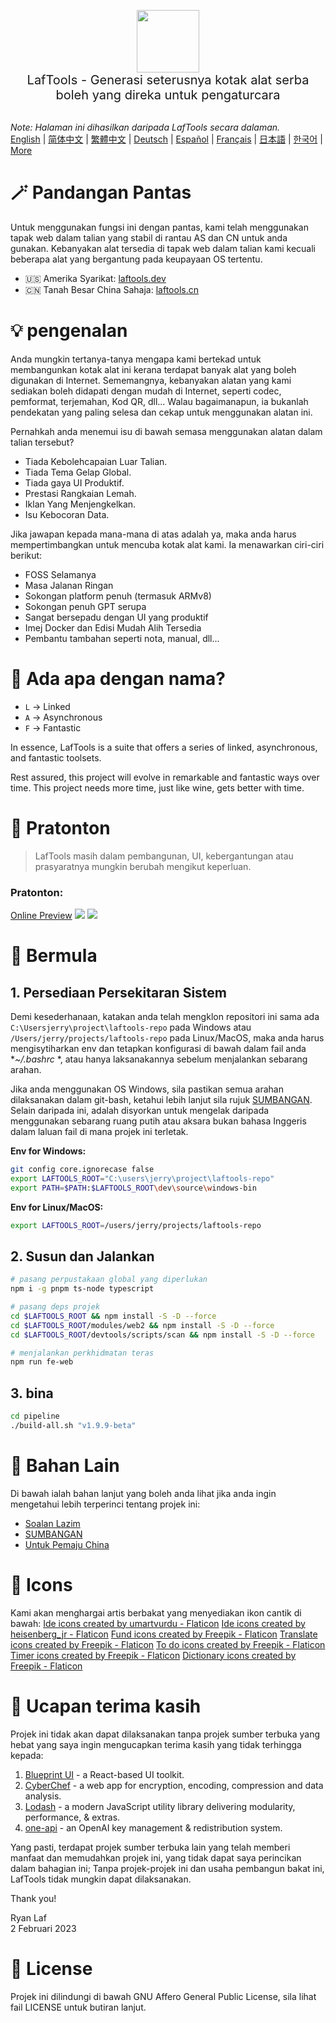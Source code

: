 <p align="center">
<img width="100" src="https://github.com/work7z/LafTools/blob/dev/modules/web2/public/static/icon.png?raw=true"></img>
<br>
<span style="font-size:20px">LafTools - Generasi seterusnya kotak alat serba boleh yang direka untuk pengaturcara
</span>
<!-- <center>
<div style="text-align:center;">
<a target="_blank" href="http://cloud.laftools.cn">Pratonton Versi Insider LafTools</a>
</div>
</center> -->
<br><br>
</p>

<i>Note: Halaman ini dihasilkan daripada LafTools secara dalaman.</i> <br/> [English](/docs/en_US/README.md)  |  [简体中文](/docs/zh_CN/README.md)  |  [繁體中文](/docs/zh_HK/README.md)  |  [Deutsch](/docs/de/README.md)  |  [Español](/docs/es/README.md)  |  [Français](/docs/fr/README.md)  |  [日本語](/docs/ja/README.md)  |  [한국어](/docs/ko/README.md) | [More](/docs/) <br/>

# 🪄 Pandangan Pantas

Untuk menggunakan fungsi ini dengan pantas, kami telah menggunakan tapak web dalam talian yang stabil di rantau AS dan CN untuk anda gunakan. Kebanyakan alat tersedia di tapak web dalam talian kami kecuali beberapa alat yang bergantung pada keupayaan OS tertentu.

- 🇺🇸 Amerika Syarikat: [laftools.dev](https://laftools.dev)
- 🇨🇳 Tanah Besar China Sahaja: [laftools.cn](https://laftools.cn)

# 💡 pengenalan

Anda mungkin tertanya-tanya mengapa kami bertekad untuk membangunkan kotak alat ini kerana terdapat banyak alat yang boleh digunakan di Internet. Sememangnya, kebanyakan alatan yang kami sediakan boleh didapati dengan mudah di Internet, seperti codec, pemformat, terjemahan, Kod QR, dll... Walau bagaimanapun, ia bukanlah pendekatan yang paling selesa dan cekap untuk menggunakan alatan ini.

Pernahkah anda menemui isu di bawah semasa menggunakan alatan dalam talian tersebut?

- Tiada Kebolehcapaian Luar Talian.
- Tiada Tema Gelap Global.
- Tiada gaya UI Produktif.
- Prestasi Rangkaian Lemah.
- Iklan Yang Menjengkelkan.
- Isu Kebocoran Data.

Jika jawapan kepada mana-mana di atas adalah ya, maka anda harus mempertimbangkan untuk mencuba kotak alat kami. Ia menawarkan ciri-ciri berikut:

- FOSS Selamanya
- Masa Jalanan Ringan
- Sokongan platform penuh (termasuk ARMv8)
- Sokongan penuh GPT serupa
- Sangat bersepadu dengan UI yang produktif
- Imej Docker dan Edisi Mudah Alih Tersedia
- Pembantu tambahan seperti nota, manual, dll...

# 🌱 Ada apa dengan nama?

- `L` -> Linked
- `A` -> Asynchronous
- `F` -> Fantastic

In essence, LafTools is a suite that offers a series of linked, asynchronous, and fantastic toolsets.

Rest assured, this project will evolve in remarkable and fantastic ways over time. This project needs more time, just like wine, gets better with time.

# 🌠 Pratonton

> LafTools masih dalam pembangunan, UI, kebergantungan atau prasyaratnya mungkin berubah mengikut keperluan.

### Pratonton:

[Online Preview](http://laftools.dev)
![](https://github.com/work7z/LafTools/blob/dev/devtools/images/preview.png?raw=true)
![](https://github.com/work7z/LafTools/blob/dev/devtools/images/preview-dark.png?raw=true)

# 🚀 Bermula

## 1. Persediaan Persekitaran Sistem

Demi kesederhanaan, katakan anda telah mengklon repositori ini sama ada `C:\Usersjerry\project\laftools-repo` pada Windows atau `/Users/jerry/projects/laftools-repo` pada Linux/MacOS, maka anda harus mengisytiharkan env dan tetapkan konfigurasi di bawah dalam fail anda **~/.bashrc* *, atau hanya laksanakannya sebelum menjalankan sebarang arahan.

Jika anda menggunakan OS Windows, sila pastikan semua arahan dilaksanakan dalam git-bash, ketahui lebih lanjut sila rujuk [SUMBANGAN](/docs/ms/CONTRIBUTION.md). Selain daripada ini, adalah disyorkan untuk mengelak daripada menggunakan sebarang ruang putih atau aksara bukan bahasa Inggeris dalam laluan fail di mana projek ini terletak.

**Env for Windows:**

```bash
git config core.ignorecase false
export LAFTOOLS_ROOT="C:\users\jerry\project\laftools-repo"
export PATH=$PATH:$LAFTOOLS_ROOT\dev\source\windows-bin
```

**Env for Linux/MacOS:**

```bash
export LAFTOOLS_ROOT=/users/jerry/projects/laftools-repo
```

## 2. Susun dan Jalankan

```bash
# pasang perpustakaan global yang diperlukan
npm i -g pnpm ts-node typescript

# pasang deps projek
cd $LAFTOOLS_ROOT && npm install -S -D --force
cd $LAFTOOLS_ROOT/modules/web2 && npm install -S -D --force
cd $LAFTOOLS_ROOT/devtools/scripts/scan && npm install -S -D --force

# menjalankan perkhidmatan teras
npm run fe-web

```

## 3. bina

```bash
cd pipeline
./build-all.sh "v1.9.9-beta"
```

# 📑 Bahan Lain

Di bawah ialah bahan lanjut yang boleh anda lihat jika anda ingin mengetahui lebih terperinci tentang projek ini:

- [Soalan Lazim](/docs/ms/FAQ.md)
- [SUMBANGAN](/docs/ms/CONTRIBUTION.md)
- [Untuk Pemaju China](/devtools/notes/common/issues.md)

# 💐 Icons

Kami akan menghargai artis berbakat yang menyediakan ikon cantik di bawah:
<a href="https://www.flaticon.com/free-icons/ide" title="ide icons">Ide icons created by umartvurdu - Flaticon</a>
<a href="https://www.flaticon.com/free-icons/ide" title="ide icons">Ide icons created by heisenberg_jr - Flaticon</a>
<a href="https://www.flaticon.com/free-icons/fund" title="fund icons">Fund icons created by Freepik - Flaticon</a>
<a href="https://www.flaticon.com/free-icons/translate" title="translate icons">Translate icons created by Freepik - Flaticon</a>
<a href="https://www.flaticon.com/free-icons/to-do" title="to do icons">To do icons created by Freepik - Flaticon</a>
<a href="https://www.flaticon.com/free-icons/timer" title="timer icons">Timer icons created by Freepik - Flaticon</a>
<a href="https://www.flaticon.com/free-icons/dictionary" title="dictionary icons">Dictionary icons created by Freepik - Flaticon</a>

# 🙏 Ucapan terima kasih

Projek ini tidak akan dapat dilaksanakan tanpa projek sumber terbuka yang hebat yang saya ingin mengucapkan terima kasih yang tidak terhingga kepada:

1. [Blueprint UI](https://blueprintjs.com/) - a React-based UI toolkit.
1. [CyberChef](https://github.com/gchq/CyberChef/tree/master) - a web app for encryption, encoding, compression and data analysis.
1. [Lodash](https://github.com/lodash/lodash) - a modern JavaScript utility library delivering modularity, performance, & extras.
1. [one-api](https://github.com/songquanpeng/one-api) - an OpenAI key management & redistribution system.

Yang pasti, terdapat projek sumber terbuka lain yang telah memberi manfaat dan memudahkan projek ini, yang tidak dapat saya perincikan dalam bahagian ini; Tanpa projek-projek ini dan usaha pembangun bakat ini, LafTools tidak mungkin dapat dilaksanakan.

Thank you!

Ryan Laf  
2 Februari 2023

# 🪪 License

Projek ini dilindungi di bawah GNU Affero General Public License, sila lihat fail LICENSE untuk butiran lanjut.
